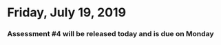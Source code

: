 Friday, July 19, 2019
====================
### Assessment #4 will be released today and is due on Monday
